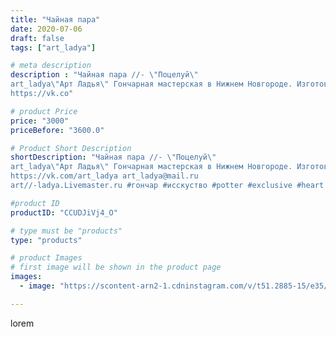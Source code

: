 ```yaml
---
title: "Чайная пара"
date: 2020-07-06
draft: false
tags: ["art_ladya"]

# meta description
description : "Чайная пара //- \"Поцелуй\" 
art_ladya\"Арт Ладья\" Гончарная мастерская в Нижнем Новгороде. Изготовление керамики и мастер//-классы по обучению. 
https://vk.co"

# product Price
price: "3000"
priceBefore: "3600.0"

# Product Short Description
shortDescription: "Чайная пара //- \"Поцелуй\" 
art_ladya\"Арт Ладья\" Гончарная мастерская в Нижнем Новгороде. Изготовление керамики и мастер//-классы по обучению. 
https://vk.com/art_ladya art_ladya@mail.ru 
art//-ladya.Livemaster.ru #гончар #исскуство #potter #exclusive #heart #керамикаручнаяработа #керамиканазаказ #handmade #керамика #гончарнаяпосуда #эксклюзивнаякерамика #painter #decor #ceramicar #nntoday #claygoods #restaurant #earthenware #ceramic #design #ceramicart #сердце #авторскаякерамика #love #decor #claygoods #tankard #earthenware #ceramic #design #кружка #чашечка #ceramicart #clay #любовь #поцелуй #авторскаякерамика"

#product ID
productID: "CCUDJiVj4_O"

# type must be "products"
type: "products"

# product Images
# first image will be shown in the product page
images:
  - image: "https://scontent-arn2-1.cdninstagram.com/v/t51.2885-15/e35/106719963_308491570524739_359356000147437396_n.jpg?tp=1&_nc_ht=scontent-arn2-1.cdninstagram.com&_nc_cat=107&_nc_ohc=KgiFOLkID1oAX84dcRp&ccb=7-4&oh=a40ab1373c7b4a778596e7baa9cb8eb3&oe=6084B59D&_nc_sid=86f79a&ig_cache_key=MjM0NzUxNTE1NTI1MDY0Njk5MA%3D%3D.2-ccb7-4"

---
```

lorem
